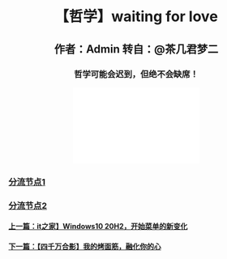 <html>
<head>
</head>
<body>
      <div style="width:100%;margin:0 auto">
          <p><h1><center>【哲学】waiting for love</center></h1></p> 
             <p><h2><center>作者：Admin 转自：@茶几君梦二</center></h2></p> 
                <p><h3><center>哲学可能会迟到，但绝不会缺席！</center></h3></p> 
                     <center><embed src="w.mp4" width="250" height="150"></center>
        <p><h3><a href="w.mp4">分流节点1</a></H4></p>
        <p><h3><a href="https://www.bilibili.com/video/BV1qp411d7C7">分流节点2</a></H4></p>
        <p><h4><a href="3.html">上一篇：it之家】Windows10 20H2，开始菜单的新变化</a></H4></p>
        <p><h4><a href="5.html">下一篇：【四千万合影】我的烤面筋，融化你的心</a></H4></p>
    </div>
 </body>
</html>
